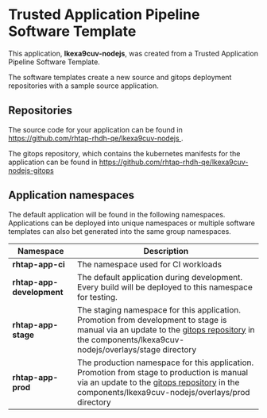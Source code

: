 # Trusted Application Pipeline Software Template

This application, **lkexa9cuv-nodejs**, was created from a Trusted Application Pipeline Software Template.

The software templates create a new source and gitops deployment repositories with a sample source application. 

## Repositories

The source code for your application can be found in [https://github.com/rhtap-rhdh-qe/lkexa9cuv-nodejs ](https://github.com/rhtap-rhdh-qe/lkexa9cuv-nodejs ).
 
The gitops repository, which contains the kubernetes manifests for the application can be found in 
[https://github.com/rhtap-rhdh-qe/lkexa9cuv-nodejs-gitops ](https://github.com/rhtap-rhdh-qe/lkexa9cuv-nodejs-gitops ) 

## Application namespaces 

The default application will be found in the following namespaces. Applications can be deployed into unique namespaces or multiple software templates can also bet generated into the same group namespaces.  

|  Namespace   |  Description   |  
| -------- | -------- |
| **rhtap-app-ci** | The namespace used for CI workloads |
| **rhtap-app-development** | The default application during development. Every build will be deployed to this namespace for testing. |
| **rhtap-app-stage** | The staging namespace for this application. Promotion from development to stage is manual via an update to the [gitops repository](https://github.com/rhtap-rhdh-qe/lkexa9cuv-nodejs-gitops ) in the components/lkexa9cuv-nodejs/overlays/stage directory |
| **rhtap-app-prod** | The production namespace for this application. Promotion from stage to production is manual via an update to the [gitops repository](https://github.com/rhtap-rhdh-qe/lkexa9cuv-nodejs-gitops ) in the components/lkexa9cuv-nodejs/overlays/prod directory |